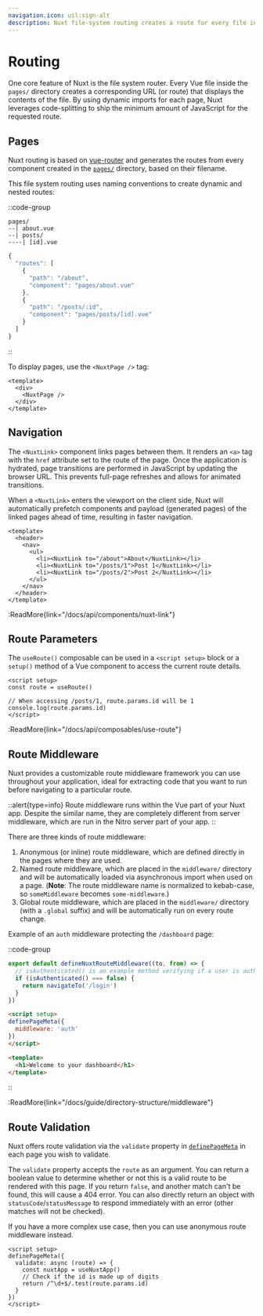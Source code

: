 ```yaml
---
navigation.icon: uil:sign-alt
description: Nuxt file-system routing creates a route for every file in the pages/ directory.
---
```

# Routing

One core feature of Nuxt is the file system router. Every Vue file inside the `pages/` directory creates a corresponding URL (or route) that displays the contents of the file. By using dynamic imports for each page, Nuxt leverages code-splitting to ship the minimum amount of JavaScript for the requested route.

## Pages

Nuxt routing is based on [vue-router](https://router.vuejs.org/) and generates the routes from every component created in the [`pages/`](/docs/guide/directory-structure/pages) directory, based on their filename.

This file system routing uses naming conventions to create dynamic and nested routes:

::code-group

```text [pages/ directory]
pages/
--| about.vue
--| posts/
----| [id].vue
```

```js [Generated Router file]
{
  "routes": [
    {
      "path": "/about",
      "component": "pages/about.vue"
    },
    {
      "path": "/posts/:id",
      "component": "pages/posts/[id].vue"
    }
  ]
}
```

::

To display pages, use the `<NuxtPage />` tag:

```vue [app.vue]
<template>
  <div>
    <NuxtPage />
  </div>
</template>
```

## Navigation

The `<NuxtLink>` component links pages between them. It renders an `<a>` tag with the `href` attribute set to the route of the page. Once the application is hydrated, page transitions are performed in JavaScript by updating the browser URL. This prevents full-page refreshes and allows for animated transitions.

When a `<NuxtLink>` enters the viewport on the client side, Nuxt will automatically prefetch components and payload (generated pages) of the linked pages ahead of time, resulting in faster navigation.

```vue [pages/app.vue]
<template>
  <header>
    <nav>
      <ul>
        <li><NuxtLink to="/about">About</NuxtLink></li>
        <li><NuxtLink to="/posts/1">Post 1</NuxtLink></li>
        <li><NuxtLink to="/posts/2">Post 2</NuxtLink></li>
      </ul>
    </nav>
  </header>
</template>
```

:ReadMore{link="/docs/api/components/nuxt-link"}

## Route Parameters

The `useRoute()` composable can be used in a `<script setup>` block or a `setup()` method of a Vue component to access the current route details.

```vue [pages/post/[id].vue]
<script setup>
const route = useRoute()

// When accessing /posts/1, route.params.id will be 1
console.log(route.params.id)
</script>
```

:ReadMore{link="/docs/api/composables/use-route"}

## Route Middleware

Nuxt provides a customizable route middleware framework you can use throughout your application, ideal for extracting code that you want to run before navigating to a particular route.

::alert{type=info}
Route middleware runs within the Vue part of your Nuxt app. Despite the similar name, they are completely different from server middleware, which are run in the Nitro server part of your app.
::

There are three kinds of route middleware:

1. Anonymous (or inline) route middleware, which are defined directly in the pages where they are used.
2. Named route middleware, which are placed in the `middleware/` directory and will be automatically loaded via asynchronous import when used on a page. (**Note**: The route middleware name is normalized to kebab-case, so `someMiddleware` becomes `some-middleware`.)
3. Global route middleware, which are placed in the `middleware/` directory (with a `.global` suffix) and will be automatically run on every route change.

Example of an `auth` middleware protecting the `/dashboard` page:

::code-group

```ts [middleware/auth.ts]
export default defineNuxtRouteMiddleware((to, from) => {
  // isAuthenticated() is an example method verifying if a user is authenticated
  if (isAuthenticated() === false) {
    return navigateTo('/login')
  }
})
```

```html [pages/dashboard.vue]
<script setup>
definePageMeta({
  middleware: 'auth'
})
</script>

<template>
  <h1>Welcome to your dashboard</h1>
</template>
```

::

:ReadMore{link="/docs/guide/directory-structure/middleware"}

## Route Validation

Nuxt offers route validation via the `validate` property in [`definePageMeta`](/docs/api/utils/define-page-meta) in each page you wish to validate.

The `validate` property accepts the `route` as an argument. You can return a boolean value to determine whether or not this is a valid route to be rendered with this page. If you return `false`, and another match can't be found, this will cause a 404 error. You can also directly return an object with `statusCode`/`statusMessage` to respond immediately with an error (other matches will not be checked).

If you have a more complex use case, then you can use anonymous route middleware instead.

```vue [pages/post/[id].vue]
<script setup>
definePageMeta({
  validate: async (route) => {
    const nuxtApp = useNuxtApp()
    // Check if the id is made up of digits
    return /^\d+$/.test(route.params.id)
  }
})
</script>
```
